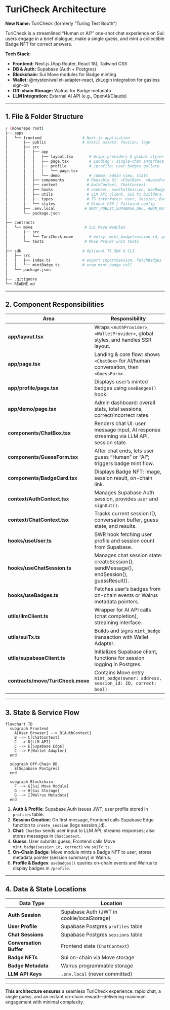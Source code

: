 # TuriCheck Architecture

**New Name:** TuriCheck (formerly “Turing Test Booth”)

TuriCheck is a streamlined “Human or AI?” one-shot chat experience on Sui: users engage in a brief dialogue, make a single guess, and mint a collectible Badge NFT for correct answers.

**Tech Stack:**

* **Frontend:** Next.js (App Router, React 18), Tailwind CSS
* **DB & Auth:** Supabase (Auth + Postgres)
* **Blockchain:** Sui Move modules for Badge minting
* **Wallet:** @mysten/wallet-adapter-react, zkLogin integration for gasless sign-on
* **Off-chain Storage:** Walrus for Badge metadata
* **LLM Integration:** External AI API (e.g., OpenAI/Claude)

---

## 1. File & Folder Structure

```bash
/ (monorepo root)
├── apps
│   └── frontend                  # Next.js application
│       ├── public                # Static assets: favicon, logo
│       ├── src
│       │   ├── app
│       │   │   ├── layout.tsx       # Wraps providers & global styles
│       │   │   ├── page.tsx         # Landing / single-chat interface
│       │   │   ├── profile          # /profile: user badges gallery
│       │   │   │   └── page.tsx
│       │   │   └── demo             # /demo: admin view, stats
│       │   ├── components          # Reusable UI: <ChatBox>, <GuessForm>, <BadgeCard>
│       │   ├── context             # AuthContext, ChatContext
│       │   ├── hooks               # useUser, useChatSession, useBadges
│       │   ├── utils               # LLM API client, Sui tx builders, supabaseClient
│       │   ├── types               # TS interfaces: User, Session, Badge
│       │   └── styles              # Global CSS / Tailwind config
│       ├── .env.local             # NEXT_PUBLIC_SUPABASE_URL, ANON_KEY, AI_API_KEY, SUI_RPC
│       └── package.json
│
├── contracts
│   └── move                       # Sui Move modules
│       ├── src
│       │   └── TuriCheck.move       # entry: mint_badge(session_id, guess_correct)
│       └── tests                  # Move Prover unit tests
│
├── sdk                           # Optional TS SDK & CLI
│   ├── src
│   │   ├── index.ts              # export importSession, fetchBadges
│   │   └── mintBadge.ts          # wrap mint_badge call
│   └── package.json
│
├── .gitignore
└── README.md
```

---

## 2. Component Responsibilities

| Area                              | Responsibility                                                                           |
| --------------------------------- | ---------------------------------------------------------------------------------------- |
| **app/layout.tsx**                | Wraps `<AuthProvider>`, `<WalletProvider>`, global styles, and handles SSR layout.       |
| **app/page.tsx**                  | Landing & core flow: shows `<ChatBox>` for AI/human conversation, then `<GuessForm>`.    |
| **app/profile/page.tsx**          | Displays user’s minted badges using `useBadges()` hook.                                  |
| **app/demo/page.tsx**             | Admin dashboard: overall stats, total sessions, correct/incorrect rates.                 |
| **components/ChatBox.tsx**        | Renders chat UI: user message input, AI response streaming via LLM API, session state.   |
| **components/GuessForm.tsx**      | After chat ends, lets user guess “Human” or “AI”; triggers badge mint flow.              |
| **components/BadgeCard.tsx**      | Displays Badge NFT: image, session result, on-chain link.                                |
| **context/AuthContext.tsx**       | Manages Supabase Auth session, provides `user` and `signOut()`.                          |
| **context/ChatContext.tsx**       | Tracks current session ID, conversation buffer, guess state, and results.                |
| **hooks/useUser.ts**              | SWR hook fetching user profile and session count from Supabase.                          |
| **hooks/useChatSession.ts**       | Manages chat session state: createSession(), sendMessage(), endSession(), guessResult(). |
| **hooks/useBadges.ts**            | Fetches user’s badges from on-chain events or Walrus metadata pointers.                  |
| **utils/llmClient.ts**            | Wrapper for AI API calls (chat completion), streaming interface.                         |
| **utils/suiTx.ts**                | Builds and signs `mint_badge` transaction with Wallet Adapter.                           |
| **utils/supabaseClient.ts**       | Initializes Supabase client, functions for session logging in Postgres.                  |
| **contracts/move/TuriCheck.move** | Contains Move entry `mint_badge(owner: address, session_id: ID, correct: bool)`.         |

---

## 3. State & Service Flow

```mermaid
flowchart TD
  subgraph Frontend
    A[User Browser] --> B[AuthContext]
    B --> C[ChatContext]
    C --> D[LLM API]
    C --> E[Supabase Edge]
    C --> F[Wallet Adapter]
  end

  subgraph Off-Chain DB
    E[Supabase Postgres]
  end

  subgraph Blockchain
    F --> G[Sui Move Module]
    G --> H[Sui Storage]
    G --> I[Walrus Metadata]
  end
```

1. **Auth & Profile**: Supabase Auth issues JWT; user profile stored in `profiles` table.
2. **Session Creation**: On first message, Frontend calls Supabase Edge function to `create_session` (logs session\_id).
3. **Chat**: `ChatBox` sends user input to LLM API; streams responses; also stores messages in `ChatContext`.
4. **Guess**: User submits guess; Frontend calls Move `mint_badge(session_id, correct)` via `suiTx.ts`.
5. **On-Chain Badge**: Move module mints a Badge NFT to user; stores metadata pointer (session summary) in Walrus.
6. **Profile & Badges**: `useBadges()` queries on-chain events and Walrus to display badges in `/profile`.

---

## 4. Data & State Locations

| Data Type               | Location                                   |
| ----------------------- | ------------------------------------------ |
| **Auth Session**        | Supabase Auth (JWT in cookie/localStorage) |
| **User Profile**        | Supabase Postgres `profiles` table         |
| **Chat Sessions**       | Supabase Postgres `sessions` table         |
| **Conversation Buffer** | Frontend state (`ChatContext`)             |
| **Badge NFTs**          | Sui on-chain via Move storage              |
| **Badge Metadata**      | Walrus programmable storage                |
| **LLM API Keys**        | `.env.local` (never committed)             |

---

**This architecture ensures** a seamless TuriCheck experience: rapid chat, a single guess, and an instant on-chain reward—delivering maximum engagement with minimal complexity.
